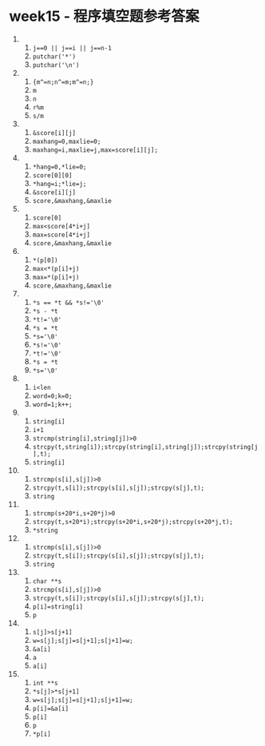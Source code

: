 # week15 - 程序填空题参考答案

1. 1. `j==0 || j==i || j==n-1`
   2. `putchar('*')`
   3. `putchar('\n')`
2. 1. `{m^=n;n^=m;m^=n;}`
   2. `m`
   3. `n`
   4. `r%m`
   5. `s/m`
3. 1. `&score[i][j]`
   2. `maxhang=0,maxlie=0;`
   3. `maxhang=i,maxlie=j,max=score[i][j];`
4. 1. `*hang=0,*lie=0;`
   2. `score[0][0]`
   3. `*hang=i;*lie=j;`
   4. `&score[i][j]`
   5. `score,&maxhang,&maxlie`
5. 1. `score[0]`
   2. `max<score[4*i+j]`
   3. `max=score[4*i+j]`
   4. `score,&maxhang,&maxlie`
6. 1. `*(p[0])`
   2. `max<*(p[i]+j)`
   3. `max=*(p[i]+j)`
   4. `score,&maxhang,&maxlie`
7. 1. `*s == *t && *s!='\0'`
   2. `*s - *t`
   3. `*t!='\0'`
   4. `*s = *t`
   5. `*s='\0'`
   6. `*s!='\0'`
   7. `*t!='\0'`
   8. `*s = *t`
   9. `*s='\0'`
8. 1. `i<len`
   2. `word=0;k=0;`
   3. `word=1;k++;`
9. 1. `string[i]`
   2. `i+1`
   3. `strcmp(string[i],string[j])>0`
   4. `strcpy(t,string[i]);strcpy(string[i],string[j]);strcpy(string[j],t);`
   5. `string[i]`
10. 1. `strcmp(s[i],s[j])>0`
    2. `strcpy(t,s[i]);strcpy(s[i],s[j]);strcpy(s[j],t);`
    3. `string`
11. 1. `strcmp(s+20*i,s+20*j)>0`
    2. `strcpy(t,s+20*i);strcpy(s+20*i,s+20*j);strcpy(s+20*j,t);`
    3. `*string`
12. 1. `strcmp(s[i],s[j])>0`
    2. `strcpy(t,s[i]);strcpy(s[i],s[j]);strcpy(s[j],t);`
    3. `string`
13. 1. `char **s`
    2. `strcmp(s[i],s[j])>0`
    3. `strcpy(t,s[i]);strcpy(s[i],s[j]);strcpy(s[j],t);`
    4. `p[i]=string[i]`
    5. `p`
14. 1. `s[j]>s[j+1]`
    2. `w=s[j];s[j]=s[j+1];s[j+1]=w;`
    3. `&a[i]`
    4. `a`
    5. `a[i]`
15. 1. `int **s`
    2. `*s[j]>*s[j+1]`
    3. `w=s[j];s[j]=s[j+1];s[j+1]=w;`
    4. `p[i]=&a[i]`
    5. `p[i]`
    6. `p`
    7. `*p[i]`